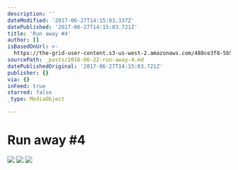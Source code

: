 ```yaml
---
description: ''
dateModified: '2017-06-27T14:15:03.337Z'
datePublished: '2017-06-27T14:15:03.721Z'
title: 'Run away #4'
author: []
isBasedOnUrl: >-
  https://the-grid-user-content.s3-us-west-2.amazonaws.com/488ce3f8-5b50-49b4-8094-299bc2769c5b.jpg
sourcePath: _posts/2016-06-22-run-away-4.md
datePublishedOriginal: '2017-06-27T14:15:03.721Z'
publisher: {}
via: {}
inFeed: true
starred: false
_type: MediaObject

---
```

# Run away \#4
![](https://imgflo.herokuapp.com/graph/vahj1ThiexotieMo/d355a9bbd889d696bc77b9aed317a10d/croprotate.jpg?cropheight=1942&cropwidth=2896&degrees=0&input=https%3A%2F%2Fthe-grid-user-content.s3-us-west-2.amazonaws.com%2F488ce3f8-5b50-49b4-8094-299bc2769c5b.jpg&x=0&y=0)
![](https://imgflo.herokuapp.com/graph/vahj1ThiexotieMo/cab560120cd0331145581251be643f28/croprotate.jpg?cropheight=1942&cropwidth=2896&degrees=0&input=https%3A%2F%2Fthe-grid-user-content.s3-us-west-2.amazonaws.com%2F7f0d0605-c631-4ca0-9b2d-1cb02c97ef26.jpg&x=0&y=0)
![](https://the-grid-user-content.s3-us-west-2.amazonaws.com/cdaaa43c-c329-43e6-b28a-1cccc076b891.jpg)